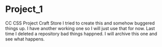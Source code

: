 # Project_1
 CC CSS Project Craft Store
I tried to create this and somehow buggered things up. I have another working one so I will just use that for now. Last time I deleted a repository bad things happned. I will archive this one and see what happens. 
